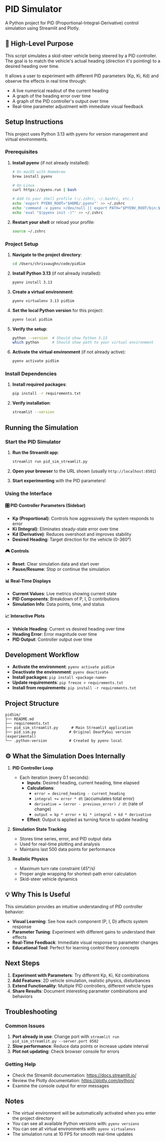 # PID Simulator

A Python project for PID (Proportional-Integral-Derivative) control simulation using Streamlit and Plotly.

## 🧭 High-Level Purpose

This script simulates a skid-steer vehicle being steered by a PID controller. The goal is to match the vehicle's actual heading (direction it's pointing) to a desired heading over time.

It allows a user to experiment with different PID parameters (Kp, Ki, Kd) and observe the effects in real time through:

- A live numerical readout of the current heading
- A graph of the heading error over time
- A graph of the PID controller's output over time
- Real-time parameter adjustment with immediate visual feedback

## Setup Instructions

This project uses Python 3.13 with pyenv for version management and virtual environments.

### Prerequisites

1. **Install pyenv** (if not already installed):

   ```bash
   # On macOS with Homebrew
   brew install pyenv
   
   # On Linux
   curl https://pyenv.run | bash
   
   # Add to your shell profile (~/.zshrc, ~/.bashrc, etc.)
   echo 'export PYENV_ROOT="$HOME/.pyenv"' >> ~/.zshrc
   echo 'command -v pyenv >/dev/null || export PATH="$PYENV_ROOT/bin:$PATH"' >> ~/.zshrc
   echo 'eval "$(pyenv init -)"' >> ~/.zshrc
   ```

2. **Restart your shell** or reload your profile:

   ```bash
   source ~/.zshrc
   ```

### Project Setup

1. **Navigate to the project directory**:

   ```bash
   cd /Users/chrisvaughn/code/pidSim
   ```

2. **Install Python 3.13** (if not already installed):

   ```bash
   pyenv install 3.13
   ```

3. **Create a virtual environment**:

   ```bash
   pyenv virtualenv 3.13 pidSim
   ```

4. **Set the local Python version** for this project:

   ```bash
   pyenv local pidSim
   ```

5. **Verify the setup**:

   ```bash
   python --version  # Should show Python 3.13
   which python      # Should show path to your virtual environment
   ```

6. **Activate the virtual environment** (if not already active):

   ```bash
   pyenv activate pidSim
   ```

### Install Dependencies

1. **Install required packages**:

   ```bash
   pip install -r requirements.txt
   ```

2. **Verify installation**:

   ```bash
   streamlit --version
   ```

## Running the Simulation

### Start the PID Simulator

1. **Run the Streamlit app**:

   ```bash
   streamlit run pid_sim_streamlit.py
   ```

2. **Open your browser** to the URL shown (usually `http://localhost:8501`)

3. **Start experimenting** with the PID parameters!

### Using the Interface

#### 🎛️ **PID Controller Parameters** (Sidebar)

- **Kp (Proportional)**: Controls how aggressively the system responds to error
- **Ki (Integral)**: Eliminates steady-state error over time
- **Kd (Derivative)**: Reduces overshoot and improves stability
- **Desired Heading**: Target direction for the vehicle (0-360°)

#### 🎮 **Controls**

- **Reset**: Clear simulation data and start over
- **Pause/Resume**: Stop or continue the simulation

#### 📊 **Real-Time Displays**

- **Current Values**: Live metrics showing current state
- **PID Components**: Breakdown of P, I, D contributions
- **Simulation Info**: Data points, time, and status

#### 📈 **Interactive Plots**

- **Vehicle Heading**: Current vs desired heading over time
- **Heading Error**: Error magnitude over time
- **PID Output**: Controller output over time

## Development Workflow

- **Activate the environment**: `pyenv activate pidSim`
- **Deactivate the environment**: `pyenv deactivate`
- **Install packages**: `pip install <package-name>`
- **Update requirements**: `pip freeze > requirements.txt`
- **Install from requirements**: `pip install -r requirements.txt`

## Project Structure

```
pidSim/
├── README.md
├── requirements.txt
├── pid_sim_streamlit.py      # Main Streamlit application
├── pid_sim.py               # Original DearPyGui version (experimental)
└── .python-version          # Created by pyenv local
```

## ⚙️ What the Simulation Does Internally

1. **PID Controller Loop**
   - Each iteration (every 0.1 seconds):
     - **Inputs**: Desired heading, current heading, time elapsed
     - **Calculations**:
       - `error = desired_heading - current_heading`
       - `integral += error * dt` (accumulates total error)
       - `derivative = (error - previous_error) / dt` (rate of change)
       - `output = kp * error + ki * integral + kd * derivative`
     - **Effect**: Output is applied as turning force to update heading

2. **Simulation State Tracking**
   - Stores time series, error, and PID output data
   - Used for real-time plotting and analysis
   - Maintains last 500 data points for performance

3. **Realistic Physics**
   - Maximum turn rate constraint (45°/s)
   - Proper angle wrapping for shortest-path error calculation
   - Skid-steer vehicle dynamics

## 💡 Why This Is Useful

This simulation provides an intuitive understanding of PID controller behavior:

- **Visual Learning**: See how each component (P, I, D) affects system response
- **Parameter Tuning**: Experiment with different gains to understand their effects
- **Real-Time Feedback**: Immediate visual response to parameter changes
- **Educational Tool**: Perfect for learning control theory concepts

## Next Steps

1. **Experiment with Parameters**: Try different Kp, Ki, Kd combinations
2. **Add Features**: 2D vehicle simulation, realistic physics, disturbances
3. **Extend Functionality**: Multiple PID controllers, different vehicle types
4. **Share Results**: Document interesting parameter combinations and behaviors

## Troubleshooting

### Common Issues

1. **Port already in use**: Change port with `streamlit run pid_sim_streamlit.py --server.port 8502`
2. **Slow performance**: Reduce data points or increase update interval
3. **Plot not updating**: Check browser console for errors

### Getting Help

- Check the Streamlit documentation: <https://docs.streamlit.io/>
- Review the Plotly documentation: <https://plotly.com/python/>
- Examine the console output for error messages

## Notes

- The virtual environment will be automatically activated when you enter the project directory
- You can see all available Python versions with: `pyenv versions`
- You can see all virtual environments with: `pyenv virtualenvs`
- The simulation runs at 10 FPS for smooth real-time updates
